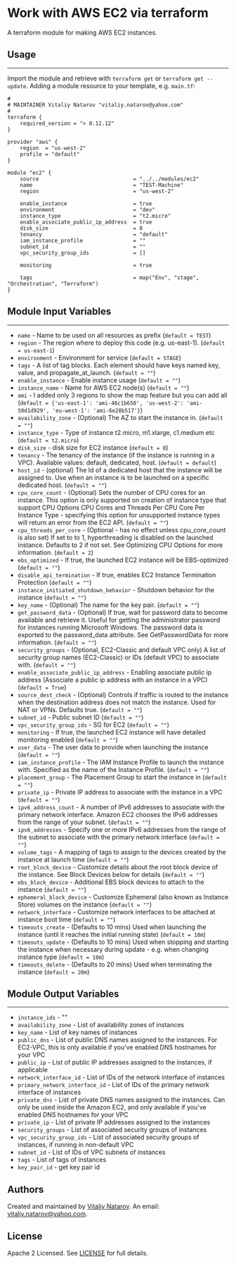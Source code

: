 # Work with AWS EC2 via terraform

A terraform module for making AWS EC2 instances.

## Usage
----------------------
Import the module and retrieve with ```terraform get``` or ```terraform get --update```. Adding a module resource to your template, e.g. `main.tf`:

```
#
# MAINTAINER Vitaliy Natarov "vitaliy.natarov@yahoo.com"
#
terraform {
    required_version = "> 0.12.12"
}

provider "aws" {
    region  = "us-west-2"
    profile = "default"
}

module "ec2" {
    source                              = "../../modules/ec2"
    name                                = "TEST-Machine"
    region                              = "us-west-2"

    enable_instance                     = true
    environment                         = "dev"
    instance_type                       = "t2.micro"
    enable_associate_public_ip_address  = true
    disk_size                           = 8
    tenancy                             = "default"
    iam_instance_profile                = ""
    subnet_id                           = ""
    vpc_security_group_ids              = []

    monitoring                          = true

    tags                                = map("Env", "stage", "Orchestration", "Terraform")
}
```

## Module Input Variables
----------------------
- `name` - Name to be used on all resources as prefix (`default = TEST`)
- `region` - The region where to deploy this code (e.g. us-east-1). (`default = us-east-1`)
- `environment` - Environment for service (`default = STAGE`)
- `tags` - A list of tag blocks. Each element should have keys named key, value, and propagate_at_launch. (`default = ""`)
- `enable_instance` - Enable instance usage (`default = ""`)
- `instance_name` - Name for AWS EC2 node(s) (`default = ""`)
- `ami` - I added only 3 regions to show the map feature but you can add all (`default = {'us-east-1': 'ami-46c1b650', 'us-west-2': 'ami-50d1d929', 'eu-west-1': 'ami-6e28b517'}`)
- `availability_zone` - (Optional) The AZ to start the instance in. (`default = ""`)
- `instance_type` - Type of instance t2.micro, m1.xlarge, c1.medium etc (`default = t2.micro`)
- `disk_size` - disk size for EC2 instance (`default = 8`)
- `tenancy` - The tenancy of the instance (if the instance is running in a VPC). Available values: default, dedicated, host. (`default = default`)
- `host_id` - (optional) The Id of a dedicated host that the instance will be assigned to. Use when an instance is to be launched on a specific dedicated host. (`default = ""`)
- `cpu_core_count` - (Optional) Sets the number of CPU cores for an instance. This option is only supported on creation of instance type that support CPU Options CPU Cores and Threads Per CPU Core Per Instance Type - specifying this option for unsupported instance types will return an error from the EC2 API. (`default = ""`)
- `cpu_threads_per_core` - (Optional - has no effect unless cpu_core_count is also set) If set to to 1, hyperthreading is disabled on the launched instance. Defaults to 2 if not set. See Optimizing CPU Options for more information. (`default = 2`)
- `ebs_optimized` - If true, the launched EC2 instance will be EBS-optimized (`default = ""`)
- `disable_api_termination` - If true, enables EC2 Instance Termination Protection (`default = ""`)
- `instance_initiated_shutdown_behavior` - Shutdown behavior for the instance (`default = ""`)
- `key_name` - (Optional) The name for the key pair. (`default = ""`)
- `get_password_data` - (Optional) If true, wait for password data to become available and retrieve it. Useful for getting the administrator password for instances running Microsoft Windows. The password data is exported to the password_data attribute. See GetPasswordData for more information. (`default = ""`)
- `security_groups` - (Optional, EC2-Classic and default VPC only) A list of security group names (EC2-Classic) or IDs (default VPC) to associate with. (`default = ""`)
- `enable_associate_public_ip_address` - Enabling associate public ip address (Associate a public ip address with an instance in a VPC) (`default = True`)
- `source_dest_check` -  (Optional) Controls if traffic is routed to the instance when the destination address does not match the instance. Used for NAT or VPNs. Defaults true. (`default = ""`)
- `subnet_id` - Public subnet ID (`default = ""`)
- `vpc_security_group_ids` -  SG for EC2 (`default = ""`)
- `monitoring` - If true, the launched EC2 instance will have detailed monitoring enabled (`default = ""`)
- `user_data` - The user data to provide when launching the instance (`default = ""`)
- `iam_instance_profile` - The IAM Instance Profile to launch the instance with. Specified as the name of the Instance Profile. (`default = ""`)
- `placement_group` - The Placement Group to start the instance in (`default = ""`)
- `private_ip` - Private IP address to associate with the instance in a VPC (`default = ""`)
- `ipv6_address_count` - A number of IPv6 addresses to associate with the primary network interface. Amazon EC2 chooses the IPv6 addresses from the range of your subnet. (`default = ""`)
- `ipv6_addresses` - Specify one or more IPv6 addresses from the range of the subnet to associate with the primary network interface (`default = ""`)
- `volume_tags` - A mapping of tags to assign to the devices created by the instance at launch time (`default = ""`)
- `root_block_device` - Customize details about the root block device of the instance. See Block Devices below for details (`default = ""`)
- `ebs_block_device` - Additional EBS block devices to attach to the instance (`default = ""`)
- `ephemeral_block_device` - Customize Ephemeral (also known as Instance Store) volumes on the instance (`default = ""`)
- `network_interface` - Customize network interfaces to be attached at instance boot time (`default = ""`)
- `timeouts_create` - (Defaults to 10 mins) Used when launching the instance (until it reaches the initial running state) (`default = 10m`)
- `timeouts_update` - (Defaults to 10 mins) Used when stopping and starting the instance when necessary during update - e.g. when changing instance type (`default = 10m`)
- `timeouts_delete` - (Defaults to 20 mins) Used when terminating the instance (`default = 20m`)

## Module Output Variables
----------------------
- `instance_ids` - ""
- `availability_zone` - List of availability zones of instances
- `key_name` - List of key names of instances
- `public_dns` - List of public DNS names assigned to the instances. For EC2-VPC, this is only available if you've enabled DNS hostnames for your VPC
- `public_ip` - List of public IP addresses assigned to the instances, if applicable
- `network_interface_id` - List of IDs of the network interface of instances
- `primary_network_interface_id` - List of IDs of the primary network interface of instances
- `private_dns` - List of private DNS names assigned to the instances. Can only be used inside the Amazon EC2, and only available if you've enabled DNS hostnames for your VPC
- `private_ip` - List of private IP addresses assigned to the instances
- `security_groups` - List of associated security groups of instances
- `vpc_security_group_ids` - List of associated security groups of instances, if running in non-default VPC
- `subnet_id` - List of IDs of VPC subnets of instances
- `tags` - List of tags of instances
- `key_pair_id` - get key pair id


## Authors

Created and maintained by [Vitaliy Natarov](https://github.com/SebastianUA). An email: [vitaliy.natarov@yahoo.com](vitaliy.natarov@yahoo.com).

## License

Apache 2 Licensed. See [LICENSE](https://github.com/SebastianUA/terraform/blob/master/LICENSE) for full details.
